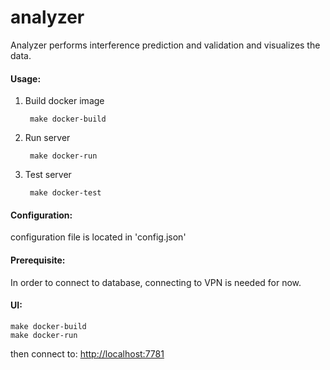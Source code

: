 # analyzer
Analyzer performs interference prediction and validation and visualizes the data.

#### Usage:
	
1. Build docker image

 		make docker-build
 	
2. Run server

		make docker-run
		
3. Test server 

		make docker-test
		
#### Configuration:
configuration file is located in 'config.json'

	
#### Prerequisite:
In order to connect to database, connecting to VPN is needed for now.

#### UI:
	make docker-build
	make docker-run
	
then connect to: [http://localhost:7781](http://localhost:7781)